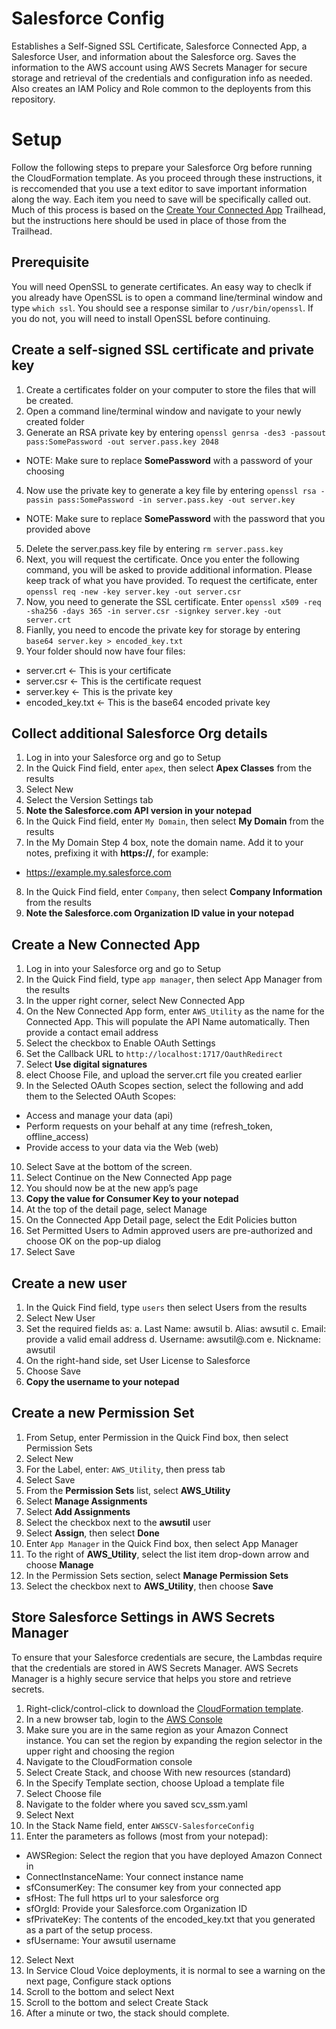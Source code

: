 # Salesforce Config
Establishes a Self-Signed SSL Certificate, Salesforce Connected App, a Salesforce User, and information about the Salesforce org. Saves the information to the AWS account using AWS Secrets Manager for secure storage and retrieval of the credentials and configuration info as needed. Also creates an IAM Policy and Role common to the deployents from this repository.

# Setup
Follow the following steps to prepare your Salesforce Org before running the CloudFormation template. As you proceed through these instructions, it is reccomended that you use a text editor to save important information along the way. Each item you need to save will be specifically called out. Much of this process is based on the [Create Your Connected App](https://trailhead.salesforce.com/en/content/learn/modules/sfdx_travis_ci/sfdx_travis_ci_connected_app) Trailhead, but the instructions here should be used in place of those from the Trailhead.

## Prerequisite
You will need OpenSSL to generate certificates. An easy way to checlk if you already have OpenSSL is to open a command line/terminal window and type `which ssl`. You should see a response similar to `/usr/bin/openssl`. If you do not, you will need to install OpenSSL before continuing.

## Create a self-signed SSL certificate and private key
1. Create a certificates folder on your computer to store the files that will be created.
2. Open a command line/terminal window and navigate to your newly created folder
3. Generate an RSA private key by entering `openssl genrsa -des3 -passout pass:SomePassword -out server.pass.key 2048`
 - NOTE: Make sure to replace **SomePassword** with a password of your choosing
4. Now use the private key to generate a key file by entering `openssl rsa -passin pass:SomePassword -in server.pass.key -out server.key`
 - NOTE: Make sure to replace **SomePassword** with the password that you provided above
5. Delete the server.pass.key file by entering `rm server.pass.key`
6. Next, you will request the certificate. Once you enter the following command, you will be asked to provide additional information. Please keep track of what you have provided. To request the certificate, enter `openssl req -new -key server.key -out server.csr`
7. Now, you need to generate the SSL certificate. Enter `openssl x509 -req -sha256 -days 365 -in server.csr -signkey server.key -out server.crt`
8. Fianlly, you need to encode the private key for storage by entering `base64 server.key > encoded_key.txt`
8. Your folder should now have four files: 
 - server.crt <- This is your certificate
 - server.csr <- This is the certificate request
 - server.key <- This is the private key
 - encoded_key.txt <- This is the base64 encoded private key

## Collect additional Salesforce Org details
1. Log in into your Salesforce org and go to Setup 
2.	In the Quick Find field, enter `apex`, then select **Apex Classes** from the results 
3.	Select New
4.	Select the Version Settings tab
5.	**Note the Salesforce.com API version in your notepad**
6. In the Quick Find field, enter `My Domain`, then select **My Domain** from the results
7. In the My Domain Step 4 box, note the domain name. Add it to your notes, prefixing it with **https://**, for example:
 - https://example.my.salesforce.com
8. In the Quick Find field, enter `Company`, then select **Company Information** from the results
9. **Note the Salesforce.com Organization ID value in your notepad**

## Create a New Connected App
1.	Log in into your Salesforce org and go to Setup 
2.	In the Quick Find field, type `app manager`, then select App Manager from the results 
3.	In the upper right corner, select New Connected App
4.	On the New Connected App form, enter `AWS_Utility` as the name for the Connected App. This will populate the API Name automatically. Then provide a contact email address
5.	Select the checkbox to Enable OAuth Settings 
6.	Set the Callback URL to `http://localhost:1717/OauthRedirect`
7.  Select **Use digital signatures**
8.  elect Choose File, and upload the server.crt file you created earlier
9.	In the Selected OAuth Scopes section, select the following and add them to the Selected OAuth Scopes:
  * Access and manage your data (api)
  * Perform requests on your behalf at any time (refresh_token, offline_access)
  * Provide access to your data via the Web (web)
10.	Select Save at the bottom of the screen.
11.	Select Continue on the New Connected App page
12.	You should now be at the new app’s page
13.	**Copy the value for Consumer Key to your notepad**
14.	At the top of the detail page, select Manage
15.	On the Connected App Detail page, select the Edit Policies button
16.	Set Permitted Users to Admin approved users are pre-authorized and choose OK on the pop-up dialog
17.	Select Save

## Create a new user
1. In the Quick Find field, type `users` then select Users from the results 
2. Select New User
3. Set the required fields as:
 a. Last Name: awsutil
 b. Alias: awsutil
 c. Email: provide a valid email address
 d. Username: awsutil@<yoursalesforcedomain>.com
 e. Nickname: awsutil
4. On the right-hand side, set User License to Salesforce
5. Choose Save
6. **Copy the username to your notepad**

## Create a new Permission Set
1. From Setup, enter Permission in the Quick Find box, then select Permission Sets
2. Select New
3. For the Label, enter: `AWS_Utility`, then press tab
4. Select Save
5. From the **Permission Sets** list, select **AWS_Utility**
6. Select **Manage Assignments**
7. Select **Add Assignments**
8. Select the checkbox next to the **awsutil** user
9. Select **Assign**, then select **Done**
10. Enter `App Manager` in the Quick Find box, then select App Manager
11. To the right of **AWS_Utility**, select the list item drop-down arrow and choose **Manage**
12. In the Permission Sets section, select **Manage Permission Sets**
13. Select the checkbox next to **AWS_Utility**, then choose **Save**

## Store Salesforce Settings in AWS Secrets Manager
To ensure that your Salesforce credentials are secure, the Lambdas require that the credentials are stored in AWS Secrets Manager. AWS Secrets Manager is a highly secure service that helps you store and retrieve secrets.

1.	Right-click/control-click to download the [CloudFormation template](https://raw.githubusercontent.com/amazon-connect/amazon-connect-salesforce-scv/master/common/AWSSCV-SalesforceAccessSecrets/CloudFormation/awsscv-ssm.yaml).
2. In a new browser tab, login to the [AWS Console](https://console.aws.amazon.com/console/home)
3.	Make sure you are in the same region as your Amazon Connect instance. You can set the region by expanding the region selector in the upper right and choosing the region
4.	Navigate to the CloudFormation console
5.	Select Create Stack, and choose With new resources (standard)
6.	In the Specify Template section, choose Upload a template file
7.	Select Choose file
8.	Navigate to the folder where you saved scv_ssm.yaml
9.	Select Next
10.	In the Stack Name field, enter `AWSSCV-SalesforceConfig`
11.	Enter the parameters as follows (most from your notepad):
 - AWSRegion: Select the region that you have deployed Amazon Connect in
 - ConnectInstanceName: Your connect instance name
 - sfConsumerKey: The consumer key from your connected app
 - sfHost: The full https url to your salesforce org
 - sfOrgId: Provide your Salesforce.com Organization ID
 - sfPrivateKey: The contents of the encoded_key.txt that you generated as a part of the setup process.
 - sfUsername: Your awsutil username
12.	Select Next
13.	In Service Cloud Voice deployments, it is normal to see a warning on the next page, Configure stack options
14.	Scroll to the bottom and select Next
15.	Scroll to the bottom and select Create Stack
16.	After a minute or two, the stack should complete.
